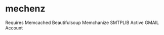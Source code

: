 mechenz
=======

Requires
  Memcached
  Beautifulsoup
  Memchanize
  SMTPLIB
  Active GMAIL Account

